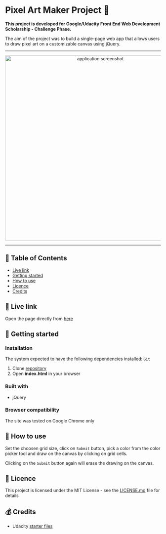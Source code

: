 # Pixel Art Maker Project 🎨

**This project is developed for Google/Udacity Front End Web Development Scholarship - Challenge Phase.**  

The aim of the project was to build a single-page web app that allows users to draw pixel art on a customizable canvas using jQuery.

***

<p align="center">
  <img src="https://github.com/jpacsai/GoogleUdacity_Nanodegree/blob/master/ChallengePhase/FinalProject/screenshot.JPG" width="600" alt="application screenshot"/>
</p>

***
## 📑 Table of Contents
* [Live link](#-live-link)
* [Getting started](#-getting-started)
* [How to use](#-how-to-use)
* [Licence](#-licence)
* [Credits](#-credits)

## 🔗 Live link  
Open the page directly from [here](https://jpacsai.github.io/GoogleUdacity_Nanodegree/ChallengePhase/FinalProject/)  

## 🏁 Getting started

### Installation  
The system expected to have the following dependencies installed: `Git`

1. Clone [repository](https://github.com/jpacsai/GoogleUdacity_Nanodegree/tree/master/ChallengePhase/FinalProject)
2. Open **index.html** in your browser

### Built with  
* jQuery

### Browser compatibility  
The site was tested on Google Chrome only

## 🍴 How to use  
Set the choosen grid size, click on `Submit` button, pick a color from the color picker tool and draw on the canvas by clicking on grid cells.  


Clicking on the `Submit` button again will erase the drawing on the canvas.

## 📜 Licence

This project is licensed under the MIT License - see the [LICENSE.md](https://github.com/jpacsai/GoogleUdacity_Nanodegree/tree/master) file for details

## 💰 Credits
- Udacity [starter files](https://github.com/udacity/project-pixel-art-maker-starter)
